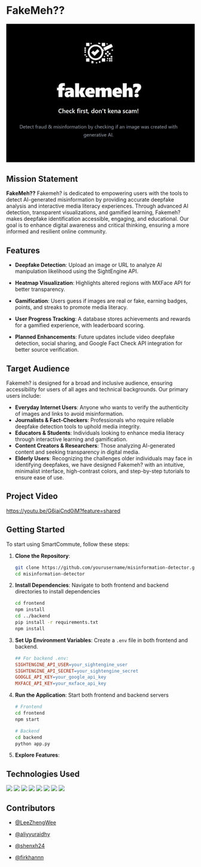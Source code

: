 
# FakeMeh??
![alt text](./frontend/public/FakemehMain.jpg)

## Mission Statement

**FakeMeh??** Fakemeh? is dedicated to empowering users with the tools to detect AI-generated misinformation by providing accurate deepfake analysis and interactive media literacy experiences. Through advanced AI detection, transparent visualizations, and gamified learning, Fakemeh? makes deepfake identification accessible, engaging, and educational. Our goal is to enhance digital awareness and critical thinking, ensuring a more informed and resilient online community.

## Features

- **Deepfake Detection**: Upload an image or URL to analyze AI manipulation likelihood using the SightEngine API.
- **Heatmap Visualization**: Highlights altered regions with MXFace API for better transparency.
- **Gamification**: Users guess if images are real or fake, earning badges, points, and streaks to promote media literacy.
- **User Progress Tracking**: A database stores achievements and rewards for a gamified experience, with leaderboard scoring.

- **Planned Enhancements**: Future updates include video deepfake detection, social sharing, and Google Fact Check API integration for better source verification.


## Target Audience

Fakemeh? is designed for a broad and inclusive audience, ensuring accessibility for users of all ages and technical backgrounds. Our primary users include:

- **Everyday Internet Users**: Anyone who wants to verify the authenticity of images and links to avoid misinformation.
- **Journalists & Fact-Checkers**: Professionals who require reliable deepfake detection tools to uphold media integrity.
- **Educators & Students**:  Individuals looking to enhance media literacy through interactive learning and gamification.
- **Content Creators & Researchers**: Those analyzing AI-generated content and seeking transparency in digital media.
- **Elderly Users**: Recognizing the challenges older individuals may face in identifying deepfakes, we have designed Fakemeh? with an intuitive, minimalist interface, high-contrast colors, and step-by-step tutorials to ensure ease of use.

## Project Video
https://youtu.be/G6iaiCnd0iM?feature=shared 

## Getting Started

To start using SmartCommute, follow these steps:

1. **Clone the Repository**:
   ```bash
   git clone https://github.com/yourusername/misinformation-detector.git
   cd misinformation-detector

2. **Install Dependencies**: Navigate to both frontend and backend directories to install dependencies
   ```bash
   cd frontend
   npm install
   cd ../backend
   pip install -r requirements.txt
   npm install

3. **Set Up Environment Variables**: Create a `.env` file in both frontend and backend.


    ```makefile
    ## For backend .env:
    SIGHTENGINE_API_USER=your_sightengine_user
    SIGHTENGINE_API_SECRET=your_sightengine_secret
    GOOGLE_API_KEY=your_google_api_key
    MXFACE_API_KEY=your_mxface_api_key
    ```

4. **Run the Application**: Start both frontend and backend servers

    ```bash
    # Frontend
    cd frontend
    npm start
    ```

     ```bash
    # Backend
    cd backend
    python app.py
    ```
5. **Explore Features**:


## Technologies Used  
  <p>
    <img src="https://img.shields.io/badge/nodejs-8b0000?style=for-the-badge&logo=node" />
    <img src="https://img.shields.io/badge/javascript-096AB0?style=for-the-badge&logo=javascript" />
    <img src="https://img.shields.io/badge/python-096AB?style=for-the-badge&logo=python" />
    <img src="https://img.shields.io/badge/react-5b7700?style=for-the-badge&logo=react" />
    <img src="https://img.shields.io/badge/npm-8096Af?style=for-the-badge&logo=npm" />
    <img src="https://img.shields.io/badge/google_fact_checker-4285F4?style=for-the-badge&logo=google" />
    <img src="https://img.shields.io/badge/mxface-FF5733?style=for-the-badge&logo=mxface" />
    <img src="https://img.shields.io/badge/sight_engine-2C3E50?style=for-the-badge&logo=sightengine" />


  </p>   


## Contributors
- [@LeeZhengWee](https://github.com/LeeZhengWee)

- [@aliyyuraidhy](https://github.com/aliyyuraidhy)

- [@shenxh24](https://github.com/shenxh24)

- [@firkhannn](https://github.com/firkhannn)


